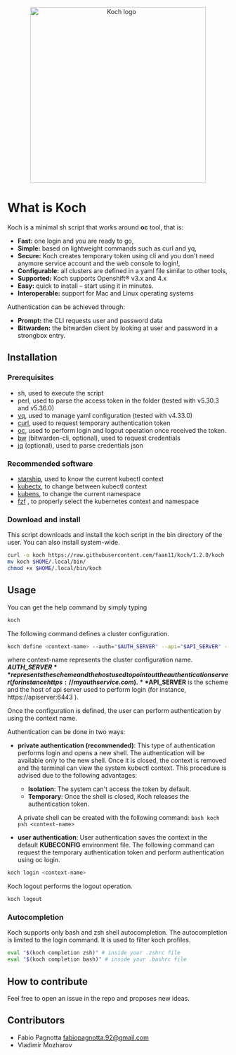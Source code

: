 
<p align="center">
    <img width="400" src="https://raw.githubusercontent.com/faan11/koch/master/images/logo.webp" alt="Koch logo">
</p>


# What is Koch 

Koch is a minimal sh script that works around **oc** tool, that is:

- **Fast:** one login and you are ready to go,
- **Simple:** based on lightweight commands such as curl and yq,
- **Secure:** Koch creates temporary token using cli and you don't need anymore service account and the web console to login!, 
- **Configurable:** all clusters are defined in a yaml file similar to other tools,
- **Supported:** Koch supports Openshift® v3.x and 4.x
- **Easy:** quick to install – start using it in minutes.
- **Interoperable:** support for Mac and Linux  operating systems

Authentication can be achieved through:
- **Prompt:** the CLI requests user and password data
- **Bitwarden:** the bitwarden client by looking at user and password in a strongbox entry.

## Installation

### Prerequisites
- sh, used to execute the script
- perl, used to parse the access token in the folder (tested with v5.30.3 and v5.36.0)
- [yq](https://github.com/mikefarah/yq), used to manage yaml configuration (tested with v4.33.0)
- [curl](https://github.com/curl/curl), used to request temporary authentication token
- [oc](https://github.com/openshift/oc), used to perform login and logout operation once received the token.
- [bw](https://github.com/bitwarden/clients)  (bitwarden-cli, optional), used to request credentials
- [jq](https://github.com/stedolan/jq) (optional), used to parse credentials json 

### Recommended software
- [starship](https://github.com/starship/starship), used to know the current kubectl context 
- [kubectx](https://github.com/ahmetb/kubectx), to change between kubectl context
- [kubens](https://github.com/ahmetb/kubectx), to change the current namespace
- [fzf](https://github.com/junegunn/fzf) , to properly select the kubernetes context and namespace

### Download and install
This script downloads and install the koch script in the bin directory of the user. You can also install system-wide.
```bash
curl -o koch https://raw.githubusercontent.com/faan11/koch/1.2.0/koch
mv koch $HOME/.local/bin/
chmod +x $HOME/.local/bin/koch
```
## Usage
You can get the help command by simply typing
```bash
koch
```

The following command defines a cluster configuration.
```bash
koch define <context-name> --auth="$AUTH_SERVER" --api="$API_SERVER" --context="$KUBECTL_CONTEXT" --secrethandler="$SECRETHANDLER" --secretname="$SECRETNAME" --insecure="true"
```
where context-name represents the cluster configuration name.  
**$AUTH\_SERVER** represents the scheme and the host used to point out the authentication server ( for instance https://myauthservice.com ).  
**$API\_SERVER** is the scheme and the host of api server used to perform login (for instance, https://apiserver:6443 ).

Once the configuration is defined, the user can perform authentication by using the context name.

Authentication can be done in two ways:
- **private authentication (recommended)**: This type of authentication performs login and opens a new shell. The authentication will be available only to the new shell. Once it is closed, the context is removed and the terminal can view the system kubectl context. This procedure is advised due to the following advantages:  
    - **Isolation**: The system can't access the token by default.
    - **Temporary**: Once the shell is closed, Koch releases the authentication token.

   A private shell can be created with the following command: ```bash koch psh <context-name> ```

- **user authentication**: User authentication saves the context in the default **KUBECONFIG** environment file. The following command can request the temporary authentication token and perform authentication using oc login.
```bash 
koch login <context-name> 
```
Koch logout performs the logout operation.
```bash
koch logout
```
### Autocompletion
Koch supports only bash and zsh shell autocompletion.
The autocompletion is limited to the login command. It is used to filter koch profiles.
```bash
eval "$(koch completion zsh)" # inside your .zshrc file
eval "$(koch completion bash)" # inside your .bashrc file
```
## How to contribute
Feel free to open an issue in the repo and proposes new ideas.
 
## Contributors
- Fabio Pagnotta <fabiopagnotta.92@gmail.com>
- Vladimir Mozharov 
